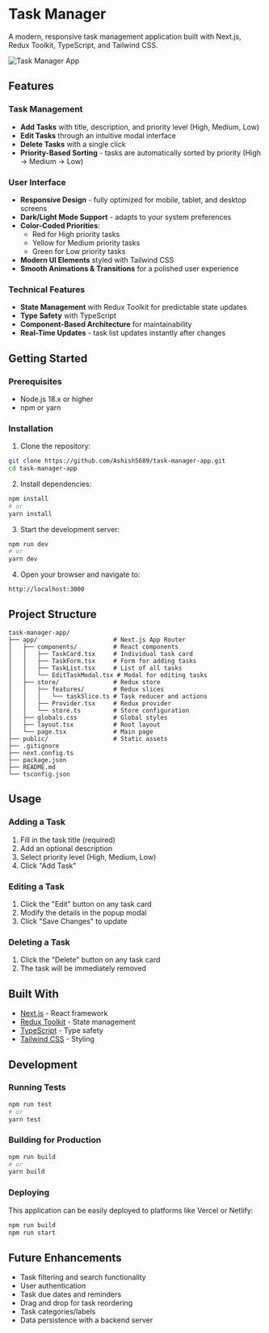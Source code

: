 # Task Manager

A modern, responsive task management application built with Next.js, Redux Toolkit, TypeScript, and Tailwind CSS.

![Task Manager App](https://github.com/user-attachments/assets/9ad5a252-b6cd-45e8-b096-70850390111c)

## Features

### Task Management
- **Add Tasks** with title, description, and priority level (High, Medium, Low)
- **Edit Tasks** through an intuitive modal interface
- **Delete Tasks** with a single click
- **Priority-Based Sorting** - tasks are automatically sorted by priority (High → Medium → Low)

### User Interface
- **Responsive Design** - fully optimized for mobile, tablet, and desktop screens
- **Dark/Light Mode Support** - adapts to your system preferences
- **Color-Coded Priorities**:
  - Red for High priority tasks
  - Yellow for Medium priority tasks
  - Green for Low priority tasks
- **Modern UI Elements** styled with Tailwind CSS
- **Smooth Animations & Transitions** for a polished user experience

### Technical Features
- **State Management** with Redux Toolkit for predictable state updates
- **Type Safety** with TypeScript
- **Component-Based Architecture** for maintainability
- **Real-Time Updates** - task list updates instantly after changes

## Getting Started

### Prerequisites
- Node.js 18.x or higher
- npm or yarn

### Installation

1. Clone the repository:
```bash
git clone https://github.com/Ashish5689/task-manager-app.git
cd task-manager-app
```

2. Install dependencies:
```bash
npm install
# or
yarn install
```

3. Start the development server:
```bash
npm run dev
# or
yarn dev
```

4. Open your browser and navigate to:
```
http://localhost:3000
```

## Project Structure

```
task-manager-app/
├── app/                     # Next.js App Router
│   ├── components/          # React components
│   │   ├── TaskCard.tsx     # Individual task card 
│   │   ├── TaskForm.tsx     # Form for adding tasks
│   │   ├── TaskList.tsx     # List of all tasks
│   │   └── EditTaskModal.tsx # Modal for editing tasks
│   ├── store/               # Redux store
│   │   ├── features/        # Redux slices
│   │   │   └── taskSlice.ts # Task reducer and actions
│   │   ├── Provider.tsx     # Redux provider
│   │   └── store.ts         # Store configuration
│   ├── globals.css          # Global styles
│   ├── layout.tsx           # Root layout
│   └── page.tsx             # Main page
├── public/                  # Static assets
├── .gitignore
├── next.config.ts
├── package.json
├── README.md
└── tsconfig.json
```

## Usage

### Adding a Task
1. Fill in the task title (required)
2. Add an optional description
3. Select priority level (High, Medium, Low)
4. Click "Add Task"

### Editing a Task
1. Click the "Edit" button on any task card
2. Modify the details in the popup modal
3. Click "Save Changes" to update

### Deleting a Task
1. Click the "Delete" button on any task card
2. The task will be immediately removed

## Built With

- [Next.js](https://nextjs.org/) - React framework
- [Redux Toolkit](https://redux-toolkit.js.org/) - State management
- [TypeScript](https://www.typescriptlang.org/) - Type safety
- [Tailwind CSS](https://tailwindcss.com/) - Styling

## Development

### Running Tests
```bash
npm run test
# or
yarn test
```

### Building for Production
```bash
npm run build
# or
yarn build
```

### Deploying
This application can be easily deployed to platforms like Vercel or Netlify:

```bash
npm run build
npm run start
```

## Future Enhancements
- Task filtering and search functionality
- User authentication
- Task due dates and reminders
- Drag and drop for task reordering
- Task categories/labels
- Data persistence with a backend server
